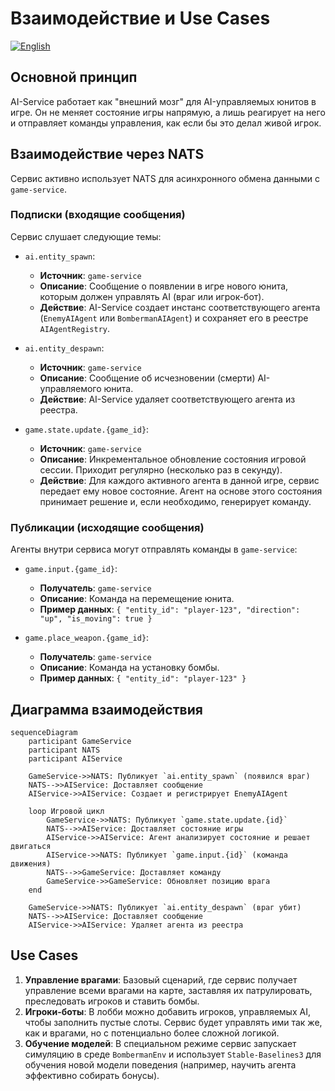 # Взаимодействие и Use Cases
[![English](https://img.shields.io/badge/lang-English-blue)](../en/interaction.md)

## Основной принцип

AI-Service работает как "внешний мозг" для AI-управляемых юнитов в игре. Он не меняет состояние игры напрямую, а лишь реагирует на него и отправляет команды управления, как если бы это делал живой игрок.

## Взаимодействие через NATS

Сервис активно использует NATS для асинхронного обмена данными с `game-service`.

### Подписки (входящие сообщения)

Сервис слушает следующие темы:

*   `ai.entity_spawn`:
    *   **Источник**: `game-service`
    *   **Описание**: Сообщение о появлении в игре нового юнита, которым должен управлять AI (враг или игрок-бот).
    *   **Действие**: AI-Service создает инстанс соответствующего агента (`EnemyAIAgent` или `BombermanAIAgent`) и сохраняет его в реестре `AIAgentRegistry`.

*   `ai.entity_despawn`:
    *   **Источник**: `game-service`
    *   **Описание**: Сообщение об исчезновении (смерти) AI-управляемого юнита.
    *   **Действие**: AI-Service удаляет соответствующего агента из реестра.

*   `game.state.update.{game_id}`:
    *   **Источник**: `game-service`
    *   **Описание**: Инкрементальное обновление состояния игровой сессии. Приходит регулярно (несколько раз в секунду).
    *   **Действие**: Для каждого активного агента в данной игре, сервис передает ему новое состояние. Агент на основе этого состояния принимает решение и, если необходимо, генерирует команду.

### Публикации (исходящие сообщения)

Агенты внутри сервиса могут отправлять команды в `game-service`:

*   `game.input.{game_id}`:
    *   **Получатель**: `game-service`
    *   **Описание**: Команда на перемещение юнита.
    *   **Пример данных**: `{ "entity_id": "player-123", "direction": "up", "is_moving": true }`

*   `game.place_weapon.{game_id}`:
    *   **Получатель**: `game-service`
    *   **Описание**: Команда на установку бомбы.
    *   **Пример данных**: `{ "entity_id": "player-123" }`

## Диаграмма взаимодействия

```mermaid
sequenceDiagram
    participant GameService
    participant NATS
    participant AIService

    GameService->>NATS: Публикует `ai.entity_spawn` (появился враг)
    NATS-->>AIService: Доставляет сообщение
    AIService->>AIService: Создает и регистрирует EnemyAIAgent

    loop Игровой цикл
        GameService->>NATS: Публикует `game.state.update.{id}`
        NATS-->>AIService: Доставляет состояние игры
        AIService->>AIService: Агент анализирует состояние и решает двигаться
        AIService->>NATS: Публикует `game.input.{id}` (команда движения)
        NATS-->>GameService: Доставляет команду
        GameService->>GameService: Обновляет позицию врага
    end

    GameService->>NATS: Публикует `ai.entity_despawn` (враг убит)
    NATS-->>AIService: Доставляет сообщение
    AIService->>AIService: Удаляет агента из реестра
```

## Use Cases

1.  **Управление врагами**: Базовый сценарий, где сервис получает управление всеми врагами на карте, заставляя их патрулировать, преследовать игроков и ставить бомбы.
2.  **Игроки-боты**: В лобби можно добавить игроков, управляемых AI, чтобы заполнить пустые слоты. Сервис будет управлять ими так же, как и врагами, но с потенциально более сложной логикой.
3.  **Обучение моделей**: В специальном режиме сервис запускает симуляцию в среде `BombermanEnv` и использует `Stable-Baselines3` для обучения новой модели поведения (например, научить агента эффективно собирать бонусы).
